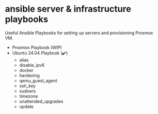 # ansible server & infrastructure playbooks 

Useful Ansible Playbooks for setting up servers and provisioning Proxmox VM.

- Proxmox Playbook (WIP)
- Ubuntu 24.04 Playbook (✔️)
    - alias
    - disable_ipv6
    - docker
    - hardening
    - qemu_guest_agent
    - ssh_key
    - sudoers
    - timezone
    - unattended_upgrades
    - update

